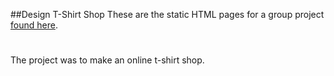 ##Design T-Shirt Shop
These are the static HTML pages for a group project [found here](https://github.com/puts-funny-ts/store).
#
The project was to make an online t-shirt shop.
